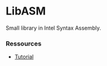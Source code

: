 # LibASM

Small library in Intel Syntax Assembly.

### Ressources

- [Tutorial](https://asmtutor.com/)
